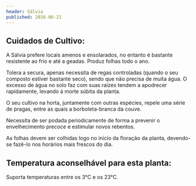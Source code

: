 ```yaml
---
header: Sálvia 
published: 2016-06-21
---
```



## Cuidados de Cultivo:


A Sálvia prefere locais amenos e ensolarados, no entanto é bastante resistente ao frio e até a geadas. Produz folhas todo o ano.

Tolera a secura, apenas necessita de regas controladas (quando o seu composto estiver bastante seco), sendo que não precisa de muita água. O excesso de água no solo faz com suas raízes tendem a apodrecer rapidamente, levando à morte súbita da planta. 

O seu cultivo na horta, juntamente com outras espécies, repele uma série de pragas, entre as quais a borboleta-branca da couve.

Necessita de ser podada periodicamente de forma a prevenir o envelhecimento precoce e estimular novos rebentos. 

As folhas devem ser colhidas logo no início da floração da planta, devendo-se fazê-lo nos horários mais frescos do dia.

## Temperatura aconselhável para esta planta:

Suporta temperaturas entre os 3°C e os 23°C. 
